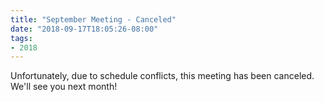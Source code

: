 ```yaml
---
title: "September Meeting - Canceled"
date: "2018-09-17T18:05:26-08:00"
tags:
- 2018
---
```


Unfortunately, due to schedule conflicts, this meeting has been canceled.  We'll see you next month!
